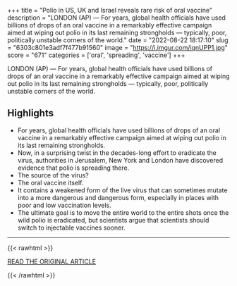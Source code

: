 +++
title = "Polio in US, UK and Israel reveals rare risk of oral vaccine"
description = "LONDON (AP) — For years, global health officials have used billions of drops of an oral vaccine in a remarkably effective campaign aimed at wiping out polio in its last remaining strongholds — typically, poor, politically unstable corners of the world."
date = "2022-08-22 18:17:10"
slug = "6303c801e3adf7f477b91560"
image = "https://i.imgur.com/iqnUPP1.jpg"
score = "671"
categories = ['oral', 'spreading', 'vaccine']
+++

LONDON (AP) — For years, global health officials have used billions of drops of an oral vaccine in a remarkably effective campaign aimed at wiping out polio in its last remaining strongholds — typically, poor, politically unstable corners of the world.

## Highlights

- For years, global health officials have used billions of drops of an oral vaccine in a remarkably effective campaign aimed at wiping out polio in its last remaining strongholds.
- Now, in a surprising twist in the decades-long effort to eradicate the virus, authorities in Jerusalem, New York and London have discovered evidence that polio is spreading there.
- The source of the virus?
- The oral vaccine itself.
- It contains a weakened form of the live virus that can sometimes mutate into a more dangerous and dangerous form, especially in places with poor and low vaccination levels.
- The ultimate goal is to move the entire world to the entire shots once the wild polio is eradicated, but scientists argue that scientists should switch to injectable vaccines sooner.

---

{{< rawhtml >}}
  <p class="article-category">
    <a target="_blank" href="https://apnews.com/article/polio-oral-vaccine-linked-to-rare-infection-risk-db2b278b7e4f9fea9a2df48b8508ed14">READ THE ORIGINAL ARTICLE</a>
  </p>
{{< /rawhtml >}}

